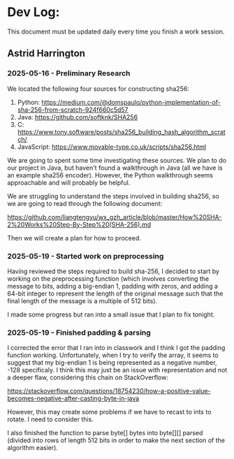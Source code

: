 # Dev Log:

This document must be updated daily every time you finish a work session.

## Astrid Harrington

### 2025-05-16 - Preliminary Research

We located the following four sources for constructing sha256:

1. Python: https://medium.com/@domspaulo/python-implementation-of-sha-256-from-scratch-924f660c5d57
2. Java: https://github.com/softknk/SHA256
3. C: https://www.tony.software/posts/sha256_building_hash_algorithm_scratch/
4. JavaScript: https://www.movable-type.co.uk/scripts/sha256.html

We are going to spent some time investigating these sources. We plan to do our project in Java, but haven't found a walkthrough in Java (all we have is an example sha256 encoder). However, the Python walkthrough seems approachable and will probably be helpful.

We are struggling to understand the steps involved in building sha256, so we are going to read through the following document:

https://github.com/liangtengyu/wx_gzh_article/blob/master/How%20SHA-2%20Works%20Step-By-Step%20(SHA-256).md

Then we will create a plan for how to proceed.

### 2025-05-19 - Started work on preprocessing

Having reviewed the steps required to build sha-256, I decided to start by working on the preprocessing function (which involves converting the message to bits, adding a big-endian 1, padding with zeros, and adding a 64-bit integer to represent the length of the original message such that the final length of the message is a multiple of 512 bits).

I made some progress but ran into a small issue that I plan to fix tonight.

### 2025-05-19 - Finished padding & parsing

I corrected the error that I ran into in classwork and I think I got the padding function working. Unfortunately, when I try to verify the array, it seems to suggest that my big-endian 1 is being represented as a negative number, -128 specificaly. I think this may just be an issue with representation and not a deeper flaw, considering this chain on StackOverflow:

https://stackoverflow.com/questions/18754230/how-a-positive-value-becomes-negative-after-casting-byte-in-java

However, this may create some problems if we have to recast to ints to rotate. I need to consider this.

I also finished the function to parse byte[] bytes into byte[][] parsed (divided into rows of length 512 bits in order to make the next section of the algorithm easier).
